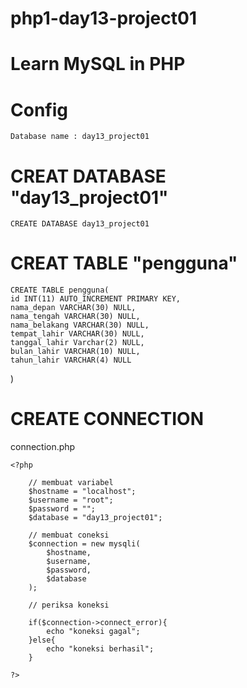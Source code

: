 # php1-day13-project01
# Learn MySQL in PHP


# Config
	Database name : day13_project01

# CREAT DATABASE "day13_project01"
	CREATE DATABASE day13_project01

# CREAT TABLE "pengguna"
	CREATE TABLE pengguna(
	id INT(11) AUTO_INCREMENT PRIMARY KEY,
    nama_depan VARCHAR(30) NULL,
    nama_tengah VARCHAR(30) NULL,
    nama_belakang VARCHAR(30) NULL,
    tempat_lahir VARCHAR(30) NULL,
    tanggal_lahir Varchar(2) NULL,
    bulan_lahir VARCHAR(10) NULL,
    tahun_lahir VARCHAR(4) NULL
)

# CREATE CONNECTION
connection.php
	
	<?php 

		// membuat variabel
		$hostname = "localhost";
		$username = "root";
		$password = "";
		$database = "day13_project01";

		// membuat coneksi
		$connection = new mysqli(
			$hostname,
			$username,
			$password,
			$database
		);

		// periksa koneksi

		if($connection->connect_error){
			echo "koneksi gagal";
		}else{
			echo "koneksi berhasil";
		}
		
 	?>